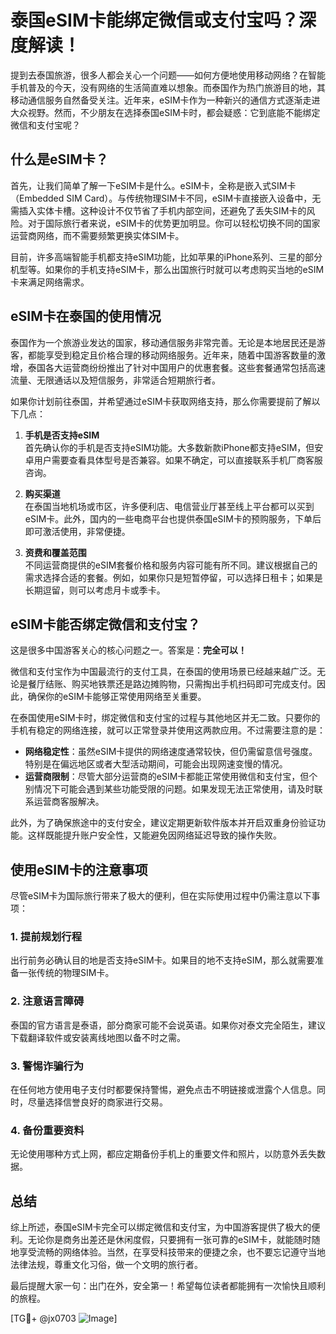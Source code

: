 # 泰国eSIM卡能绑定微信或支付宝吗？深度解读！

提到去泰国旅游，很多人都会关心一个问题——如何方便地使用移动网络？在智能手机普及的今天，没有网络的生活简直难以想象。而泰国作为热门旅游目的地，其移动通信服务自然备受关注。近年来，eSIM卡作为一种新兴的通信方式逐渐走进大众视野。然而，不少朋友在选择泰国eSIM卡时，都会疑惑：它到底能不能绑定微信和支付宝呢？

## 什么是eSIM卡？

首先，让我们简单了解一下eSIM卡是什么。eSIM卡，全称是嵌入式SIM卡（Embedded SIM Card）。与传统物理SIM卡不同，eSIM卡直接嵌入设备中，无需插入实体卡槽。这种设计不仅节省了手机内部空间，还避免了丢失SIM卡的风险。对于国际旅行者来说，eSIM卡的优势更加明显。你可以轻松切换不同的国家运营商网络，而不需要频繁更换实体SIM卡。

目前，许多高端智能手机都支持eSIM功能，比如苹果的iPhone系列、三星的部分机型等。如果你的手机支持eSIM卡，那么出国旅行时就可以考虑购买当地的eSIM卡来满足网络需求。

## eSIM卡在泰国的使用情况

泰国作为一个旅游业发达的国家，移动通信服务非常完善。无论是本地居民还是游客，都能享受到稳定且价格合理的移动网络服务。近年来，随着中国游客数量的激增，泰国各大运营商纷纷推出了针对中国用户的优惠套餐。这些套餐通常包括高速流量、无限通话以及短信服务，非常适合短期旅行者。

如果你计划前往泰国，并希望通过eSIM卡获取网络支持，那么你需要提前了解以下几点：

1. **手机是否支持eSIM**  
   首先确认你的手机是否支持eSIM功能。大多数新款iPhone都支持eSIM，但安卓用户需要查看具体型号是否兼容。如果不确定，可以直接联系手机厂商客服咨询。

2. **购买渠道**  
   在泰国当地机场或市区，许多便利店、电信营业厅甚至线上平台都可以买到eSIM卡。此外，国内的一些电商平台也提供泰国eSIM卡的预购服务，下单后即可激活使用，非常便捷。

3. **资费和覆盖范围**  
   不同运营商提供的eSIM套餐价格和服务内容可能有所不同。建议根据自己的需求选择合适的套餐。例如，如果你只是短暂停留，可以选择日租卡；如果是长期逗留，则可以考虑月卡或季卡。

## eSIM卡能否绑定微信和支付宝？

这是很多中国游客关心的核心问题之一。答案是：**完全可以！**  

微信和支付宝作为中国最流行的支付工具，在泰国的使用场景已经越来越广泛。无论是餐厅结账、购买地铁票还是路边摊购物，只需掏出手机扫码即可完成支付。因此，确保你的eSIM卡能够正常使用网络至关重要。

在泰国使用eSIM卡时，绑定微信和支付宝的过程与其他地区并无二致。只要你的手机有稳定的网络连接，就可以正常登录并使用这两款应用。不过需要注意的是：

- **网络稳定性**：虽然eSIM卡提供的网络速度通常较快，但仍需留意信号强度。特别是在偏远地区或者大型活动期间，可能会出现网速变慢的情况。
- **运营商限制**：尽管大部分运营商的eSIM卡都能正常使用微信和支付宝，但个别情况下可能会遇到某些功能受限的问题。如果发现无法正常使用，请及时联系运营商客服解决。

此外，为了确保旅途中的支付安全，建议定期更新软件版本并开启双重身份验证功能。这样既能提升账户安全性，又能避免因网络延迟导致的操作失败。

## 使用eSIM卡的注意事项

尽管eSIM卡为国际旅行带来了极大的便利，但在实际使用过程中仍需注意以下事项：

### 1. 提前规划行程
出行前务必确认目的地是否支持eSIM卡。如果目的地不支持eSIM，那么就需要准备一张传统的物理SIM卡。

### 2. 注意语言障碍
泰国的官方语言是泰语，部分商家可能不会说英语。如果你对泰文完全陌生，建议下载翻译软件或安装离线地图以备不时之需。

### 3. 警惕诈骗行为
在任何地方使用电子支付时都要保持警惕，避免点击不明链接或泄露个人信息。同时，尽量选择信誉良好的商家进行交易。

### 4. 备份重要资料
无论使用哪种方式上网，都应定期备份手机上的重要文件和照片，以防意外丢失数据。

## 总结

综上所述，泰国eSIM卡完全可以绑定微信和支付宝，为中国游客提供了极大的便利。无论你是商务出差还是休闲度假，只要拥有一张可靠的eSIM卡，就能随时随地享受流畅的网络体验。当然，在享受科技带来的便捷之余，也不要忘记遵守当地法律法规，尊重文化习俗，做一个文明的旅行者。

最后提醒大家一句：出门在外，安全第一！希望每位读者都能拥有一次愉快且顺利的旅程。

[TG💪+ @jx0703 ![Image](https://github.com/user-attachments/assets/dbca1d08-cadb-493c-b0ec-ad6f7a83f270)]